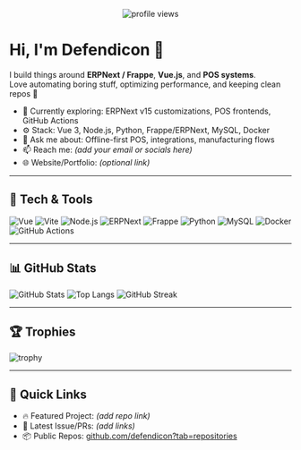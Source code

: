 <!-- Profile README -->

<p align="center">
  <img src="https://komarev.com/ghpvc/?username=defendicon&style=flat" alt="profile views" />
</p>

# Hi, I'm Defendicon 👋

I build things around **ERPNext / Frappe**, **Vue.js**, and **POS systems**.  
Love automating boring stuff, optimizing performance, and keeping clean repos 🚀

- 🔭 Currently exploring: ERPNext v15 customizations, POS frontends, GitHub Actions
- ⚙️ Stack: Vue 3, Node.js, Python, Frappe/ERPNext, MySQL, Docker
- 💬 Ask me about: Offline-first POS, integrations, manufacturing flows
- 📫 Reach me: _(add your email or socials here)_
- 🌐 Website/Portfolio: _(optional link)_

---

## 🧰 Tech & Tools
![Vue](https://img.shields.io/badge/Vue-3-4FC08D?logo=vue.js)
![Vite](https://img.shields.io/badge/Vite--646CFF?logo=vite&logoColor=white)
![Node.js](https://img.shields.io/badge/Node.js-18+-339933?logo=node.js&logoColor=white)
![ERPNext](https://img.shields.io/badge/ERPNext-v15-2496ED)
![Frappe](https://img.shields.io/badge/Frappe-Framework-0097E6)
![Python](https://img.shields.io/badge/Python-3.x-3776AB?logo=python&logoColor=white)
![MySQL](https://img.shields.io/badge/MySQL-8+-4479A1?logo=mysql&logoColor=white)
![Docker](https://img.shields.io/badge/Docker-Blue?logo=docker)
![GitHub Actions](https://img.shields.io/badge/GitHub%20Actions-CI/CD-2088FF?logo=github-actions&logoColor=white)

---

## 📊 GitHub Stats
![GitHub Stats](https://github-readme-stats.vercel.app/api?username=defendicon&show_icons=true&rank_icon=github&theme=transparent)
![Top Langs](https://github-readme-stats.vercel.app/api/top-langs/?username=defendicon&layout=compact&theme=transparent)
![GitHub Streak](https://streak-stats.demolab.com?user=defendicon&theme=transparent)

---

## 🏆 Trophies
![trophy](https://github-profile-trophy.vercel.app/?username=defendicon&theme=flat&no-frame=true&margin-w=5)

---

## 🔗 Quick Links
- 🔥 Featured Project: _(add repo link)_
- 📝 Latest Issue/PRs: _(add links)_
- 📦 Public Repos: [github.com/defendicon?tab=repositories](https://github.com/defendicon?tab=repositories)

<!-- Tips:
1) Private contributions ko green dikhane ke liye: GitHub Settings → Profile → "Include private contributions".
2) Images throttle ho sakti hain; thori der baad reload karen.
3) Sections ko apni marzi se upar-neeche move/trim kar sakte hain.
-->
